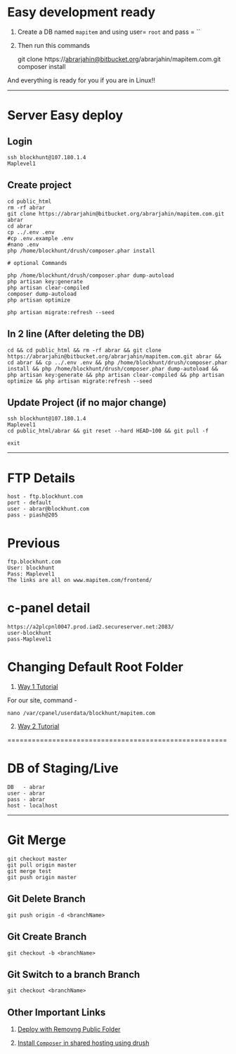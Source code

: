 # Easy development ready #

1. Create a DB named `mapitem` and using user= `root` and pass = ``
2. Then run this commands

	git clone https://abrarjahin@bitbucket.org/abrarjahin/mapitem.com.git
	composer install

And everything is ready for you if you are in Linux!!

___________________________________________________________________________

# Server Easy deploy #

Login
-----

	ssh blockhunt@107.180.1.4
	Maplevel1

Create project
--------------

	cd public_html
	rm -rf abrar
	git clone https://abrarjahin@bitbucket.org/abrarjahin/mapitem.com.git abrar
	cd abrar
	cp ../.env .env
	#cp .env.example .env
	#nano .env
	php /home/blockhunt/drush/composer.phar install

	# optional Commands

	php /home/blockhunt/drush/composer.phar dump-autoload
	php artisan key:generate
	php artisan clear-compiled
	composer dump-autoload
	php artisan optimize

	php artisan migrate:refresh --seed

In 2 line (After deleting the DB)
---------------------------------

	cd && cd public_html && rm -rf abrar && git clone https://abrarjahin@bitbucket.org/abrarjahin/mapitem.com.git abrar && cd abrar && cp ../.env .env && php /home/blockhunt/drush/composer.phar install && php /home/blockhunt/drush/composer.phar dump-autoload && php artisan key:generate && php artisan clear-compiled && php artisan optimize && php artisan migrate:refresh --seed

Update Project (if no major change)
-----------------------------------

	ssh blockhunt@107.180.1.4
	Maplevel1
	cd public_html/abrar && git reset --hard HEAD~100 && git pull -f

	exit

___________________________________________________________________________________________

FTP Details
===========

	host - ftp.blockhunt.com
	port - default
	user - abrar@blockhunt.com
	pass - piash@205

Previous
========

	ftp.blockhunt.com
	User: blockhunt
	Pass: Maplevel1
	The links are all on www.mapitem.com/frontend/

c-panel detail
==============

	https://a2plcpnl0047.prod.iad2.secureserver.net:2083/
	user-blockhunt
	pass-Maplevel1

Changing Default Root Folder
============================

1. [Way 1 Tutorial](https://www.servint.net/university/article/the-tech-bench-changing-a-document-root-in-cpanel/)

For our site, command -

	nano /var/cpanel/userdata/blockhunt/mapitem.com

2. [Way 2 Tutorial](https://manage.accuwebhosting.com/knowledgebase/1269/How-do-I-change-document-root-folder-to-some-sub-folder-using-an-htaccess-file.html)

======================================================

DB of Staging/Live
==================

	DB   - abrar
	user - abrar
	pass - abrar
	host - localhost

------------------------------------------------------

Git Merge
=========

	git checkout master
	git pull origin master
	git merge test
	git push origin master

Git Delete Branch
-----------------

	git push origin -d <branchName>

Git Create Branch
-----------------

	git checkout -b <branchName>

Git Switch to a branch Branch
-----------------------------

	git checkout <branchName>

Other Important Links
---------------------

1. [Deploy with Removng Public Folder](http://stackoverflow.com/questions/28364496/laravel-5-remove-public-from-url/28735930#28735930)

2. [Install `Composer` in shared hosting using drush](https://www.godaddy.com/help/how-to-install-drush-on-cpanel-shared-hosting-12396)
